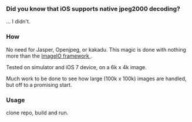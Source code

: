 ### Did you know that iOS supports native jpeg2000 decoding?

… I didn't. 

### How

No need for Jasper, Openjpeg, or kakadu. This magic is done with nothing more than the [ImageIO framework ](https://developer.apple.com/library/ios/documentation/graphicsimaging/conceptual/ImageIOGuide/imageio_source/ikpg_source.html#//apple_ref/doc/uid/TP40005462-CH218-SW3).

Tested on simulator and iOS 7 device, on a 6k x 4k image. 

Much work to be done to see how large (100k x 100k) images are handled, but off to a promising start.

### Usage

clone repo, build and run.
